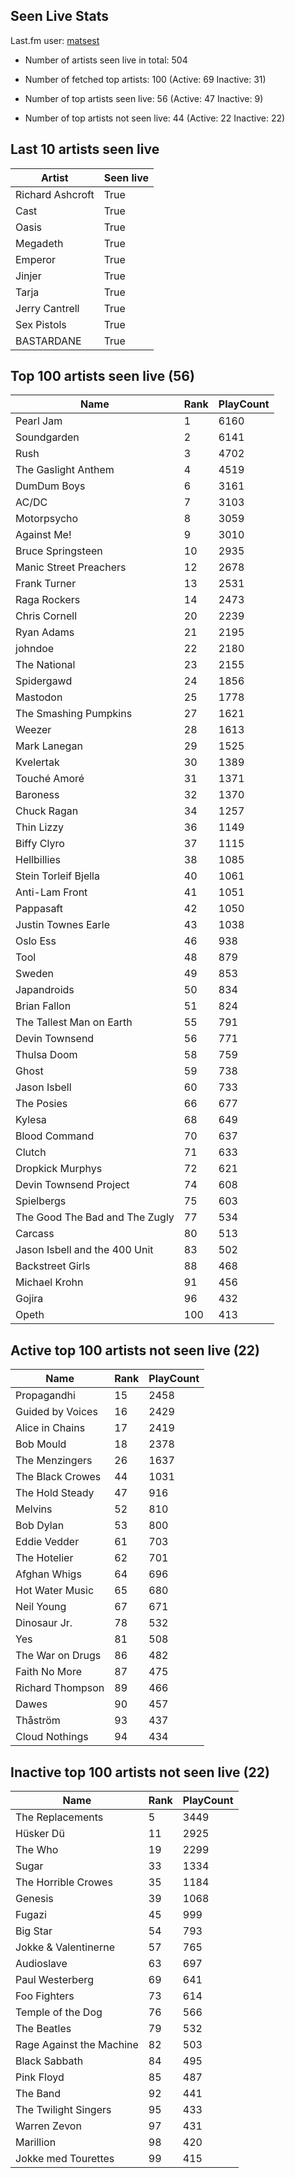 ## Seen Live Stats

Last.fm user: [matsest](https://www.last.fm/user/matsest)

- Number of artists seen live in total: 504

- Number of fetched top artists: 100 (Active: 69 Inactive: 31)

- Number of top artists seen live: 56 (Active: 47 Inactive: 9)

- Number of top artists not seen live: 44 (Active: 22 Inactive: 22)

## Last 10 artists seen live

Artist           | Seen live
---------------- | ---------
Richard Ashcroft | True     
Cast             | True     
Oasis            | True     
Megadeth         | True     
Emperor          | True     
Jinjer           | True     
Tarja            | True     
Jerry Cantrell   | True     
Sex Pistols      | True     
BASTARDANE       | True     

## Top 100 artists seen live (56)

Name                           | Rank | PlayCount
------------------------------ | ---- | ---------
Pearl Jam                      | 1    | 6160     
Soundgarden                    | 2    | 6141     
Rush                           | 3    | 4702     
The Gaslight Anthem            | 4    | 4519     
DumDum Boys                    | 6    | 3161     
AC/DC                          | 7    | 3103     
Motorpsycho                    | 8    | 3059     
Against Me!                    | 9    | 3010     
Bruce Springsteen              | 10   | 2935     
Manic Street Preachers         | 12   | 2678     
Frank Turner                   | 13   | 2531     
Raga Rockers                   | 14   | 2473     
Chris Cornell                  | 20   | 2239     
Ryan Adams                     | 21   | 2195     
johndoe                        | 22   | 2180     
The National                   | 23   | 2155     
Spidergawd                     | 24   | 1856     
Mastodon                       | 25   | 1778     
The Smashing Pumpkins          | 27   | 1621     
Weezer                         | 28   | 1613     
Mark Lanegan                   | 29   | 1525     
Kvelertak                      | 30   | 1389     
Touché Amoré                   | 31   | 1371     
Baroness                       | 32   | 1370     
Chuck Ragan                    | 34   | 1257     
Thin Lizzy                     | 36   | 1149     
Biffy Clyro                    | 37   | 1115     
Hellbillies                    | 38   | 1085     
Stein Torleif Bjella           | 40   | 1061     
Anti-Lam Front                 | 41   | 1051     
Pappasaft                      | 42   | 1050     
Justin Townes Earle            | 43   | 1038     
Oslo Ess                       | 46   | 938      
Tool                           | 48   | 879      
Sweden                         | 49   | 853      
Japandroids                    | 50   | 834      
Brian Fallon                   | 51   | 824      
The Tallest Man on Earth       | 55   | 791      
Devin Townsend                 | 56   | 771      
Thulsa Doom                    | 58   | 759      
Ghost                          | 59   | 738      
Jason Isbell                   | 60   | 733      
The Posies                     | 66   | 677      
Kylesa                         | 68   | 649      
Blood Command                  | 70   | 637      
Clutch                         | 71   | 633      
Dropkick Murphys               | 72   | 621      
Devin Townsend Project         | 74   | 608      
Spielbergs                     | 75   | 603      
The Good The Bad and The Zugly | 77   | 534      
Carcass                        | 80   | 513      
Jason Isbell and the 400 Unit  | 83   | 502      
Backstreet Girls               | 88   | 468      
Michael Krohn                  | 91   | 456      
Gojira                         | 96   | 432      
Opeth                          | 100  | 413      

## Active top 100 artists not seen live (22)

Name             | Rank | PlayCount
---------------- | ---- | ---------
Propagandhi      | 15   | 2458     
Guided by Voices | 16   | 2429     
Alice in Chains  | 17   | 2419     
Bob Mould        | 18   | 2378     
The Menzingers   | 26   | 1637     
The Black Crowes | 44   | 1031     
The Hold Steady  | 47   | 916      
Melvins          | 52   | 810      
Bob Dylan        | 53   | 800      
Eddie Vedder     | 61   | 703      
The Hotelier     | 62   | 701      
Afghan Whigs     | 64   | 696      
Hot Water Music  | 65   | 680      
Neil Young       | 67   | 671      
Dinosaur Jr.     | 78   | 532      
Yes              | 81   | 508      
The War on Drugs | 86   | 482      
Faith No More    | 87   | 475      
Richard Thompson | 89   | 466      
Dawes            | 90   | 457      
Thåström         | 93   | 437      
Cloud Nothings   | 94   | 434      

## Inactive top 100 artists not seen live (22)

Name                     | Rank | PlayCount
------------------------ | ---- | ---------
The Replacements         | 5    | 3449     
Hüsker Dü                | 11   | 2925     
The Who                  | 19   | 2299     
Sugar                    | 33   | 1334     
The Horrible Crowes      | 35   | 1184     
Genesis                  | 39   | 1068     
Fugazi                   | 45   | 999      
Big Star                 | 54   | 793      
Jokke & Valentinerne     | 57   | 765      
Audioslave               | 63   | 697      
Paul Westerberg          | 69   | 641      
Foo Fighters             | 73   | 614      
Temple of the Dog        | 76   | 566      
The Beatles              | 79   | 532      
Rage Against the Machine | 82   | 503      
Black Sabbath            | 84   | 495      
Pink Floyd               | 85   | 487      
The Band                 | 92   | 441      
The Twilight Singers     | 95   | 433      
Warren Zevon             | 97   | 431      
Marillion                | 98   | 420      
Jokke med Tourettes      | 99   | 415      

